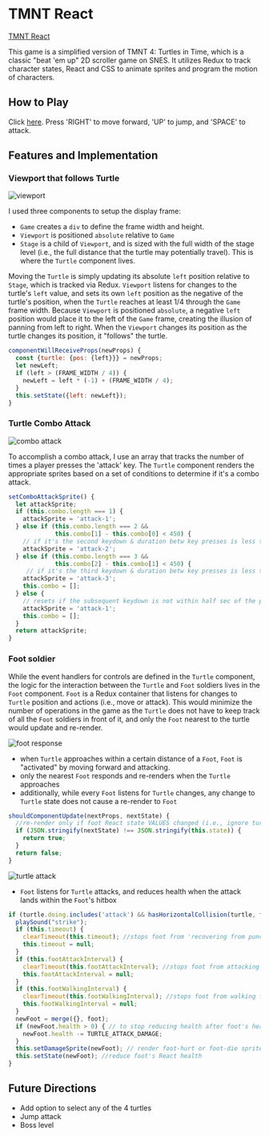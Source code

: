 # TMNT React

[TMNT React](https://suhanw.github.io/tmnt_react)

This game is a simplified version of TMNT 4: Turtles in Time, which is a classic "beat 'em up" 2D scroller game on SNES. It utilizes Redux to track character states, React and CSS to animate sprites and program the motion of characters.

## How to Play
Click [here](https://suhanw.github.io/tmnt_react). Press 'RIGHT' to move forward, 'UP' to jump, and 'SPACE' to attack.

## Features and Implementation

### Viewport that follows Turtle
![viewport](docs/readme/viewport.gif)

I used three components to setup the display frame:

- `Game` creates a `div` to define the frame width and height.
- `Viewport` is positioned `absolute` relative to `Game`
- `Stage` is a child of `Viewport`, and is sized with the full width of the stage level (i.e., the full distance that the turtle may potentially travel). This is where the `Turtle` component lives.

Moving the `Turtle` is simply updating its absolute `left` position relative to `Stage`, which is tracked via Redux. `Viewport` listens for changes to the turtle's `left` value, and sets its own `left` position as the negative of the turtle's position, when the `Turtle` reaches at least 1/4 through the `Game` frame width. Because `Viewport` is positioned `absolute`, a negative `left` position would place it to the left of the `Game` frame, creating the illusion of panning from left to right. When the `Viewport` changes its position as the turtle changes its position, it "follows" the turtle.

```JavaScript
componentWillReceiveProps(newProps) {
  const {turtle: {pos: {left}}} = newProps;
  let newLeft;
  if (left > (FRAME_WIDTH / 4)) {
    newLeft = left * (-1) + (FRAME_WIDTH / 4);
  }
  this.setState({left: newLeft});
}
```

### Turtle Combo Attack
![combo attack](docs/readme/combo-attack.gif)

To accomplish a combo attack, I use an array that tracks the number of times a player presses the 'attack' key. The `Turtle` component renders the appropriate sprites based on a set of conditions to determine if it's a combo attack.

```JavaScript
setComboAttackSprite() {
  let attackSprite;
  if (this.combo.length === 1) {
    attackSprite = 'attack-1';
  } else if (this.combo.length === 2 &&  
             this.combo[1] - this.combo[0] < 450) {
    // if it's the second keydown & duration betw key presses is less than half sec, render the second attack sprite
    attackSprite = 'attack-2';
  } else if (this.combo.length === 3 &&
             this.combo[2] - this.combo[1] < 450) {
     // if it's the third keydown & duration betw key presses is less than half sec, render the third attack sprite
    attackSprite = 'attack-3';
    this.combo = [];
  } else {
    // resets if the subsequent keydown is not within half sec of the prev keydown
    attackSprite = 'attack-1';
    this.combo = [];
  }
  return attackSprite;
}
```

### Foot soldier

While the event handlers for controls are defined in the `Turtle` component, the logic for the interaction between the `Turtle` and `Foot` soldiers lives in the `Foot` component. `Foot` is a Redux container that listens for changes to `Turtle` position and actions (i.e., move or attack). This would minimize the number of operations in the game as the `Turtle` does not have to keep track of all the `Foot` soldiers in front of it, and only the `Foot` nearest to the turtle would update and re-render.

![foot response](docs/readme/foot-response.gif)
- when `Turtle` approaches within a certain distance of a `Foot`, `Foot` is "activated" by moving forward and attacking.
- only the nearest `Foot` responds and re-renders when the `Turtle` approaches
- additionally, while every `Foot` listens for `Turtle` changes, any change to `Turtle` state does not cause a re-render to `Foot`
```JavaScript
shouldComponentUpdate(nextProps, nextState) {
  //re-render only if foot React state VALUES changed (i.e., ignore turtle state changes)
  if (JSON.stringify(nextState) !== JSON.stringify(this.state)) {
    return true;
  }
  return false;
}
```

![turtle attack](docs/readme/turtle-attack.gif)
- `Foot` listens for `Turtle` attacks, and reduces health when the attack lands within the `Foot`'s hitbox
```JavaScript
if (turtle.doing.includes('attack') && hasHorizontalCollision(turtle, foot)) {
  playSound("strike");
  if (this.timeout) {
    clearTimeout(this.timeout); //stops foot from 'recovering from punch'
    this.timeout = null;
  }
  if (this.footAttackInterval) {
    clearTimeout(this.footAttackInterval); //stops foot from attacking
    this.footAttackInterval = null;
  }
  if (this.footWalkingInterval) {
    clearTimeout(this.footWalkingInterval); //stops foot from walking forward
    this.footWalkingInterval = null;
  }
  newFoot = merge({}, foot);
  if (newFoot.health > 0) { // to stop reducing health after foot's health is negative
    newFoot.health -= TURTLE_ATTACK_DAMAGE;
  }
  this.setDamageSprite(newFoot); // render foot-hurt or foot-die sprite
  this.setState(newFoot); //reduce foot's React health
}
```

## Future Directions
- Add option to select any of the 4 turtles
- Jump attack
- Boss level
